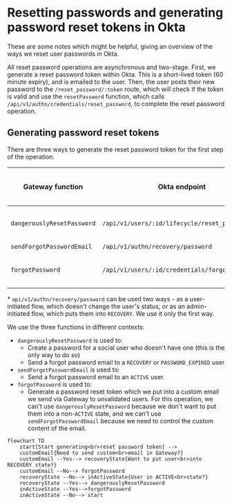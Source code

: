 # Resetting passwords and generating password reset tokens in Okta

These are some notes which might be helpful, giving an overview of the ways we reset user passwords in Okta.

All reset password operations are asynchronous and two-stage. First, we generate a reset password token within Okta. This is a short-lived token (60 minute expiry), and is emailed to the user. Then, the user posts their new password to the `/reset_password/:token` route, which will check if the token is valid and use the `resetPassword` function, which calls `/api/v1/authn/credentials/reset_password`, to complete the reset password operation.

## Generating password reset tokens

There are three ways to generate the reset password token for the first step of the operation.

| Gateway function           | Okta endpoint                                   | Original user state | Puts user into non-`ACTIVE` state | Sends an email through Okta     | Returns a recovery token         |
| -------------------------- | ----------------------------------------------- | ------------------- | --------------------------------- | ------------------------------- | -------------------------------- |
| `dangerouslyResetPassword` | `/api/v1/users/:id/lifecycle/reset_password`    | Any                 | Yes ✅ (`RECOVERY`)               | Yes ✅ (with `sendEmail: true`) | Yes ✅ (with `sendEmail: false`) |
| `sendForgotPasswordEmail`  | `/api/v1/authn/recovery/password`               | ???                 | No\* ❌                           | Yes ✅                          | No ❌                            |
| `forgotPassword`           | `/api/v1/users/:id/credentials/forgot_password` | `ACTIVE`            | No ❌                             | Yes ✅ (with `sendEmail: true`) | Yes ✅ (with `sendEmail: false`) |

\* `api/v1/authn/recovery/password` can be used two ways - as a user-initiated flow, which doesn't change the user's status, or as an admin-initiated flow, which puts them into `RECOVERY`. We use it only the first way.

We use the three functions in different contexts:

- `dangerouslyResetPassword` is used to:
  - Create a password for a social user who doesn't have one (this is the only way to do so)
  - Send a forgot password email to a `RECOVERY` or `PASSWORD_EXPIRED` user
- `sendForgotPasswordEmail` is used to:
  - Send a forgot password email to an `ACTIVE` user.
- `forgotPassword` is used to:
  - Generate a password reset token which we put into a custom email we send via Gateway to unvalidated users. For this operation, we can't use `dangerouslyResetPassword` because we don't want to put them into a non-`ACTIVE` state, and we can't use `sendForgotPasswordEmail` because we need to control the custom content of the email.

```mermaid
flowchart TD
    start[Start generating<br>reset password token] -->
    customEmail{Need to send custom<br>email in Gateway?}
    customEmail --Yes--> recoveryState{Want to put user<br>into RECOVERY state?}
    customEmail --No--> forgotPassword
    recoveryState --No--> inActiveState{User in ACTIVE<br>state?}
    recoveryState --Yes--> dangerouslyResetPassword
    inActiveState --Yes-->forgotPassword
    inActiveState --No--> start
```

